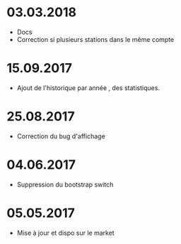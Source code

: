 03.03.2018
===

- Docs
- Correction si plusieurs stations dans le même compte


15.09.2017
===

- Ajout de l'historique par année , des statistiques.

25.08.2017
===

- Correction du bug d'affichage

04.06.2017
===

- Suppression du bootstrap switch

05.05.2017
===

- Mise à jour et dispo sur le market